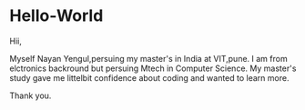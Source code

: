 # Hello-World

Hii,

Myself Nayan Yengul,persuing my master's in India at VIT,pune. I am from elctronics backround but persuing Mtech in Computer Science.
My master's study gave me littelbit confidence about coding and wanted to learn more.

Thank you.

 
